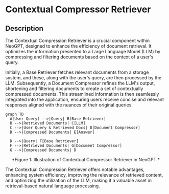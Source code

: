# __Contextual Compressor Retriever__

## Description
The Contextual Compression Retriever is a crucial component within NeoGPT, designed to enhance the efficiency of document retrieval. It optimizes the information presented to a Large Language Model (LLM) by compressing and filtering documents based on the context of a user's query. 

Initially, a Base Retriever fetches relevant documents from a storage system, and these, along with the user's query, are then processed by the LLM. Subsequently, a Document Compressor refines the LLM's output, shortening and filtering documents to create a set of contextually compressed documents. This streamlined information is then seamlessly integrated into the application, ensuring users receive concise and relevant responses aligned with the nuances of their original queries.

```mermaid
graph TD
  A[User Query] -->|Query| B[Base Retriever]
  B -->|Retrieved Documents| C[LLM]
  C -->|User Query & Retrieved Docs| D[Document Compressor]
  D -->|Compressed Documents| E[Answer]

  D -->|Query| F[Base Retriever]
  F -->|Retrieved Documents| G[Document Compressor]
  G -->|Compressed Documents| D

```
<center>*Figure 1: Illustration of Contextual Compressor Retriever in NeoGPT.*</center>

The Contextual Compression Retriever offers notable advantages, enhancing system efficiency, improving the relevance of retrieved content, and optimizing the utilization of the LLM, making it a valuable asset in retrieval-based natural language processing.